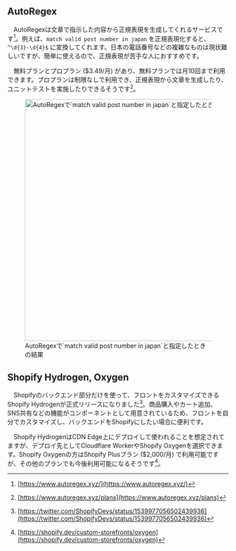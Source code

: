 ## AutoRegex
　AutoRegexは文章で指示した内容から正規表現を生成してくれるサービスです[^autoregex]。例えば、`match valid post number in japan` を正規表現化すると、`^\d{3}-\d{4}$` に変換してくれます。日本の電話番号などの複雑なものは現状難しいですが、簡単に使えるので、正規表現が苦手な人におすすめです。

　無料プランとプロプラン ($3.49/月) があり、無料プランでは月10回まで利用できます。プロプランは制限なしで利用でき、正規表現から文章を生成したり、ユニットテストを実施したりできるそうです[^autoregex_plan]。

<figure>
  <img src='/images/web_changelog_2022part1/services/auto-regex-demo.png' alt='AutoRegexで`match valid post number in japan`と指定したときの結果' width='550' />
  <figcaption>AutoRegexで`match valid post number in japan`と指定したときの結果</figcaption>
</figure>

## Shopify Hydrogen, Oxygen
　Shopifyのバックエンド部分だけを使って、フロントをカスタマイズできるShopify Hydrogenが正式リリースになりました[^shopify_hydrogen_ga]。商品購入やカート追加、SNS共有などの機能がコンポーネントとして用意されているため、フロントを自分でカスタマイズし、バックエンドをShopifyにしたい場合に便利です。

　Shopify HydrogenはCDN Edge上にデプロイして使われることを想定されてますが、デプロイ先としてCloudflare WorkerやShopify Oxygenを選択できます。Shopify Oxygenの方はShopify Plusプラン ($2,000/月) で利用可能ですが、その他のプランでも今後利用可能になるそうです[^shopify_oxygen]。

[^autoregex]: [https://www.autoregex.xyz/](https://www.autoregex.xyz/)
[^autoregex_plan]: [https://www.autoregex.xyz/plans](https://www.autoregex.xyz/plans)
[^shopify_hydrogen_ga]: [https://twitter.com/ShopifyDevs/status/1539977056502439936](https://twitter.com/ShopifyDevs/status/1539977056502439936)
[^shopify_oxygen]: [https://shopify.dev/custom-storefronts/oxygen](https://shopify.dev/custom-storefronts/oxygen)

